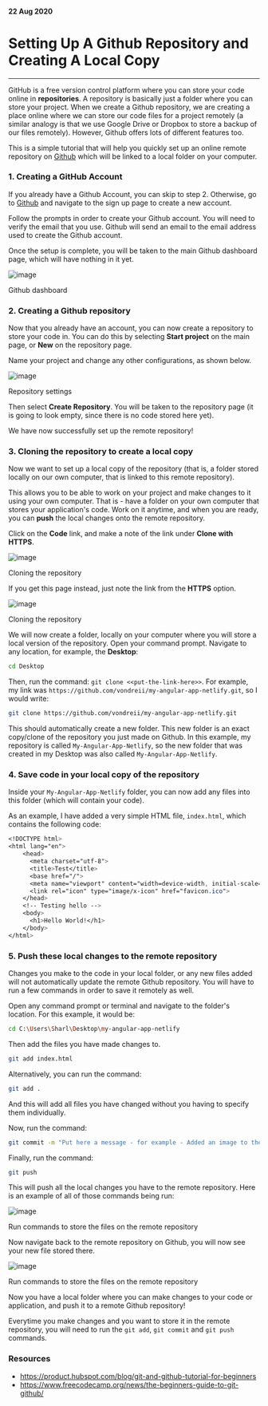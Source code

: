 #### 22 Aug 2020
# Setting Up A Github Repository and Creating A Local Copy
___

GitHub is a free version control platform where you can store your code online in **repositories**. A repository is basically just a folder where you can store your project. 
When we create a Github repository, we are creating a place online where we can store our code files for a project remotely (a similar analogy is that we use Google Drive or Dropbox to store a backup of our files remotely).
However, Github offers lots of different features too.

<div class="pb-3"></div>

This is a simple tutorial that will help you quickly set up an online remote repository on <a class="cyanLink" href="https://github.com/">Github</a> which will be linked to a local folder on your computer.

<div class="pb-3"></div>

### **1. Creating a GitHub Account**

<div class="pb-3"></div>

If you already have a Github Account, you can skip to step 2. Otherwise, go to <a class="cyanLink" href="https://github.com/">Github</a> and navigate to the sign up page to create a new account.

<div class="pb-3"></div>

Follow the prompts in order to create your Github account. You will need to verify the email that you use. Github will send an email to the email address used to create the Github account.

<div class="pb-3"></div>

Once the setup is complete, you will be taken to the main Github dashboard page, which will have nothing in it yet.

<div class="pb-3"></div>

<!-- ----------- Image ----------- -->
<div class="image-container">
    <img src="./assets/blog/images/settingUpASimpleGithubRemoteAndLocalRepository/1.jpg" loading="lazy" alt="image" class="image-full"/>
	<div class="image-description"><p>Github dashboard</p></div>
</div>
<!-- ----------------------------- -->

<div class="pb-3"></div>

### **2. Creating a Github repository**

<div class="pb-3"></div>

Now that you already have an account, you can now create a repository to store your code in.
You can do this by selecting **Start project** on the main page, or **New** on the repository page.

<div class="pb-3"></div>

Name your project and change any other configurations, as shown below.

<div class="pb-3"></div>

<!-- ----------- Image ----------- -->
<div class="image-container">
    <img src="./assets/blog/images/settingUpASimpleGithubRemoteAndLocalRepository/2.jpg" loading="lazy" alt="image" class="image-full"/>
	<div class="image-description"><p>Repository settings</p></div>
</div>
<!-- ----------------------------- -->

<div class="pb-3"></div>

Then select **Create Repository**. You will be taken to the repository page (it is going to look empty, since there is no code stored here yet).

<div class="pb-3"></div>

We have now successfully set up the remote repository!

<div class="pb-3"></div>

### **3. Cloning the repository to create a local copy**

<div class="pb-3"></div>

Now we want to set up a local copy of the repository (that is, a folder stored locally on our own computer, that is linked to this remote repository).

<div class="pb-3"></div>

This allows you to be able to work on your project and make changes to it using your own computer.
That is - have a folder on your own computer that stores your application's code. Work on it anytime, and when you are ready, you can **push** the local changes onto the remote repository.

<div class="pb-3"></div>

Click on the **Code** link, and make a note of the link under **Clone with HTTPS**.

<div class="pb-3"></div>

<!-- ----------- Image ----------- -->
<div class="image-container">
    <img src="./assets/blog/images/settingUpASimpleGithubRemoteAndLocalRepository/3.jpg" loading="lazy" alt="image" class="image-full"/>
	<div class="image-description"><p>Cloning the repository</p></div>
</div>
<!-- ----------------------------- -->

<div class="pb-3"></div>

If you get this page instead, just note the link from the **HTTPS** option.

<div class="pb-3"></div>

<!-- ----------- Image ----------- -->
<div class="image-container">
    <img src="./assets/blog/images/settingUpASimpleGithubRemoteAndLocalRepository/4.PNG" loading="lazy" alt="image" class="image-full"/>
	<div class="image-description"><p>Cloning the repository</p></div>
</div>
<!-- ----------------------------- -->

<div class="pb-3"></div>

We will now create a folder, locally on your computer where you will store a local version of the repository.
Open your command prompt. Navigate to any location, for example, the **Desktop**:

<div class="pb-3"></div>

<!-- ----------- Code ----------- -->
```Bash
cd Desktop

```
<!-- ----------------------------- -->

<div class="pb-3"></div>

Then, run the command: `git clone <<put-the-link-here>>`. For example, my link was `https://github.com/vondreii/my-angular-app-netlify.git`, so I would write:

<div class="pb-3"></div>

<!-- ----------- Code ----------- -->
```Bash
git clone https://github.com/vondreii/my-angular-app-netlify.git

```
<!-- ----------------------------- -->

<div class="pb-3"></div>

This should automatically create a new folder. This new folder is an exact copy/clone of the repository you just made on Github. 
In this example, my repository is called `My-Angular-App-Netlify`, so the new folder that was created in my Desktop was also called `My-Angular-App-Netlify`.

<div class="pb-3"></div>

### **4. Save code in your local copy of the repository**

<div class="pb-3"></div>

Inside your `My-Angular-App-Netlify` folder, you can now add any files into this folder (which will contain your code).

<div class="pb-3"></div>

As an example, I have added a very simple HTML file, `index.html`, which contains the following code:

<div class="pb-3"></div>

<!-- ----------- Code ----------- -->
```CSS
<!DOCTYPE html>
<html lang="en">
	<head>
	  <meta charset="utf-8">
	  <title>Test</title>
	  <base href="/">
	  <meta name="viewport" content="width=device-width, initial-scale=1">
	  <link rel="icon" type="image/x-icon" href="favicon.ico">
	</head>
	<!-- Testing hello -->
	<body>
	  <h1>Hello World!</h1>
	</body>
</html>

```
<!-- ----------------------------- -->

<div class="pb-3"></div>

### **5. Push these local changes to the remote repository**

<div class="pb-3"></div>

Changes you make to the code in your local folder, or any new files added will not automatically update the remote Github repository. 
You will have to run a few commands in order to save it remotely as well.

<div class="pb-3"></div>

Open any command prompt or terminal and navigate to the folder's location. For this example, it would be:

<div class="pb-3"></div>

<!-- ----------- Code ----------- -->
```Bash
cd C:\Users\Sharl\Desktop\my-angular-app-netlify

```
<!-- ----------------------------- -->

<div class="pb-3"></div>

Then add the files you have made changes to.

<div class="pb-3"></div>

<!-- ----------- Code ----------- -->
```Bash
git add index.html

```
<!-- ----------------------------- -->

<div class="pb-3"></div>

Alternatively, you can run the command:

<div class="pb-3"></div>

<!-- ----------- Code ----------- -->
```Bash
git add .

```
<!-- ----------------------------- -->

<div class="pb-3"></div>

And this will add all files you have changed without you having to specify them individually.
 
<div class="pb-3"></div>

Now, run the command: 

<div class="pb-3"></div>

<!-- ----------- Code ----------- -->
```Bash
git commit -m "Put here a message - for example - Added an image to the html page"

```
<!-- ----------------------------- -->

<div class="pb-3"></div>

Finally, run the command:

<div class="pb-3"></div>

<!-- ----------- Code ----------- -->
```Bash
git push

```
<!-- ----------------------------- -->

<div class="pb-3"></div>

This will push all the local changes you have to the remote repository. Here is an example of all of those commands being run:

<div class="pb-3"></div>

<!-- ----------- Image ----------- -->
<div class="image-container">
    <img src="./assets/blog/images/settingUpASimpleGithubRemoteAndLocalRepository/5.PNG" loading="lazy" alt="image" class="image-full"/>
	<div class="image-description"><p>Run commands to store the files on the remote repository</p></div>
</div>
<!-- ----------------------------- -->

<div class="pb-3"></div>

Now navigate back to the remote repository on Github, you will now see your new file stored there.

<div class="pb-3"></div>

<!-- ----------- Image ----------- -->
<div class="image-container">
    <img src="./assets/blog/images/settingUpASimpleGithubRemoteAndLocalRepository/6.jpg" loading="lazy" alt="image" class="image-full"/>
	<div class="image-description"><p>Run commands to store the files on the remote repository</p></div>
</div>
<!-- ----------------------------- -->

<div class="pb-3"></div>

Now you have a local folder where you can make changes to your code or application, and push it to a remote Github repository! 

<div class="pb-3"></div>

Everytime you make changes and you want to store it in the remote repository, you will need to run the `git add`, `git commit` and `git push` commands.
	 
<div class="pb-3"></div>

### **Resources**

<div class="pb-3"></div>

* <a class="cyanLink" href="https://product.hubspot.com/blog/git-and-github-tutorial-for-beginners">https://product.hubspot.com/blog/git-and-github-tutorial-for-beginners</a>
* <a class="cyanLink" href="https://www.freecodecamp.org/news/the-beginners-guide-to-git-github/">https://www.freecodecamp.org/news/the-beginners-guide-to-git-github/</a>

<div class="pb-3"></div>
